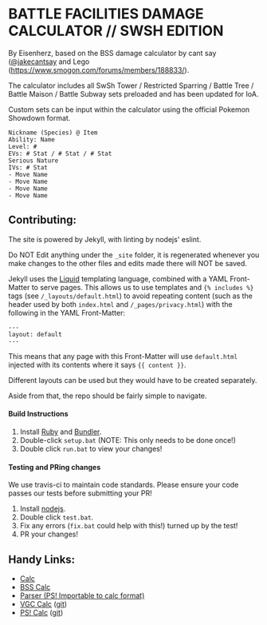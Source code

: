 # BATTLE FACILITIES DAMAGE CALCULATOR // SWSH EDITION

By Eisenherz, based on the BSS damage calculator by cant say ([@jakecantsay](https://twitter.com/jakecantsay) and Lego (https://www.smogon.com/forums/members/188833/).

The calculator includes all SwSh Tower / Restricted Sparring / Battle Tree / Battle Maison / Battle Subway sets preloaded and has been updated for IoA.

Custom sets can be input within the calculator using the official Pokemon Showdown format.

```
Nickname (Species) @ Item
Ability: Name
Level: #
EVs: # Stat / # Stat / # Stat
Serious Nature
IVs: # Stat
- Move Name
- Move Name
- Move Name
- Move Name
```

## Contributing:
The site is powered by Jekyll, with linting by nodejs' eslint.

Do NOT Edit anything under the ``_site`` folder, it is regenerated whenever you make changes to the other files and edits made there will NOT be saved.

Jekyll uses the [Liquid](https://shopify.github.io/liquid/) templating language, combined with a YAML Front-Matter to serve pages. This allows us to use templates and ``{% includes %}`` tags (see ``/_layouts/default.html``) to avoid repeating content (such as the header used by both ``index.html`` and ``/_pages/privacy.html``) with the following in the YAML Front-Matter:
```
---
layout: default
---
```
This means that any page with this Front-Matter will use ``default.html`` injected with its contents where it says ``{{ content }}``.

Different layouts can be used but they would have to be created separately.

Aside from that, the repo should be fairly simple to navigate.

#### Build Instructions
1. Install [Ruby](https://www.ruby-lang.org/en/) and [Bundler](https://bundler.io/).
2. Double-click ``setup.bat`` (NOTE: This only needs to be done once!)
3. Double click ``run.bat`` to view your changes!

#### Testing and PRing changes
We use travis-ci to maintain code standards. Please ensure your code passes our tests before submitting your PR!

1. Install [nodejs](https://nodejs.org/en/).
2. Double click ``test.bat``.
3. Fix any errors (``fix.bat`` could help with this!) turned up by the test!
4. PR your changes!

## Handy Links:

* [Calc](https://to-metrion.github.io)
* [BSS Calc](https://cantsay.github.io/sumo-bss-calc/)
* [Parser (PS! Importable to calc format)](https://legofigure11.github.io/custom-calc-parser/)
* [VGC Calc](https://jake-white.github.io/VGC-Damage-Calculator/) ([git](https://github.com/jake-white/VGC-Damage-Calculator))
* [PS! Calc](https://pokemonshowdown.com/damagecalc/) ([git](https://github.com/Zarel/honko-damagecalc))
